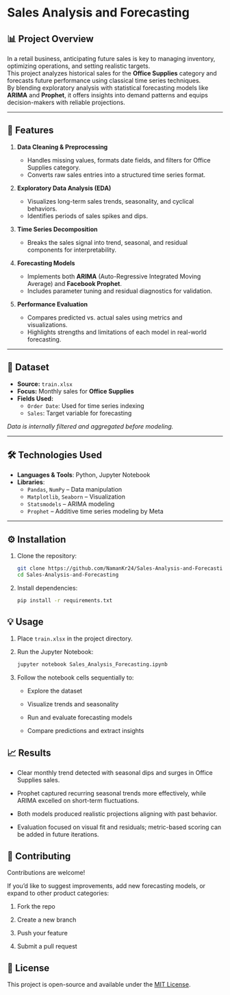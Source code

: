 # Sales Analysis and Forecasting

## 📊 Project Overview

In a retail business, anticipating future sales is key to managing inventory, optimizing operations, and setting realistic targets.  
This project analyzes historical sales for the **Office Supplies** category and forecasts future performance using classical time series techniques.  
By blending exploratory analysis with statistical forecasting models like **ARIMA** and **Prophet**, it offers insights into demand patterns and equips decision-makers with reliable projections.

---

## 🚀 Features

1. **Data Cleaning & Preprocessing**  
   - Handles missing values, formats date fields, and filters for Office Supplies category.  
   - Converts raw sales entries into a structured time series format.

2. **Exploratory Data Analysis (EDA)**  
   - Visualizes long-term sales trends, seasonality, and cyclical behaviors.  
   - Identifies periods of sales spikes and dips.

3. **Time Series Decomposition**  
   - Breaks the sales signal into trend, seasonal, and residual components for interpretability.

4. **Forecasting Models**  
   - Implements both **ARIMA** (Auto-Regressive Integrated Moving Average) and **Facebook Prophet**.  
   - Includes parameter tuning and residual diagnostics for validation.

5. **Performance Evaluation**  
   - Compares predicted vs. actual sales using metrics and visualizations.  
   - Highlights strengths and limitations of each model in real-world forecasting.

---

## 📂 Dataset

- **Source:** `train.xlsx`  
- **Focus:** Monthly sales for **Office Supplies**  
- **Fields Used:**  
  - `Order Date`: Used for time series indexing  
  - `Sales`: Target variable for forecasting

*Data is internally filtered and aggregated before modeling.*

---

## 🛠️ Technologies Used

- **Languages & Tools**: Python, Jupyter Notebook  
- **Libraries**:  
  - `Pandas`, `NumPy` – Data manipulation  
  - `Matplotlib`, `Seaborn` – Visualization  
  - `Statsmodels` – ARIMA modeling  
  - `Prophet` – Additive time series modeling by Meta  

---

## ⚙️ Installation

1. Clone the repository:
   ```bash
   git clone https://github.com/NamanKr24/Sales-Analysis-and-Forecasting.git
   cd Sales-Analysis-and-Forecasting
   ```
2. Install dependencies:
   ```bash
   pip install -r requirements.txt
   ```

## 💡 Usage
1. Place `train.xlsx` in the project directory.
2. Run the Jupyter Notebook:
   ```bash
   jupyter notebook Sales_Analysis_Forecasting.ipynb
   ```
3. Follow the notebook cells sequentially to:

   - Explore the dataset

   - Visualize trends and seasonality

   - Run and evaluate forecasting models

   - Compare predictions and extract insights

## 📈 Results
- Clear monthly trend detected with seasonal dips and surges in Office Supplies sales.

- Prophet captured recurring seasonal trends more effectively, while ARIMA excelled on short-term fluctuations.

- Both models produced realistic projections aligning with past behavior.

- Evaluation focused on visual fit and residuals; metric-based scoring can be added in future iterations.

## 🤝 Contributing
Contributions are welcome!

If you’d like to suggest improvements, add new forecasting models, or expand to other product categories:

1. Fork the repo

2. Create a new branch

3. Push your feature

4. Submit a pull request

## 📜 License
This project is open-source and available under the [MIT License](LICENSE).

